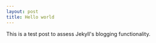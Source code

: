 ```yaml
---
layout: post
title: Hello world
---
```


This is a test post to assess Jekyll's blogging functionality.
